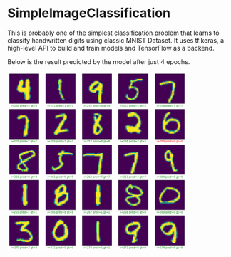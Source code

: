 # SimpleImageClassification

This is probably one of the simplest classification problem that learns to classify handwritten digits using classic MNIST Dataset.
It uses tf.keras, a high-level API to build and train models and TensorFlow as a backend.

Below is the result predicted by the model after just 4 epochs.  

<img src="./result.png" width="400" height="400"> 

